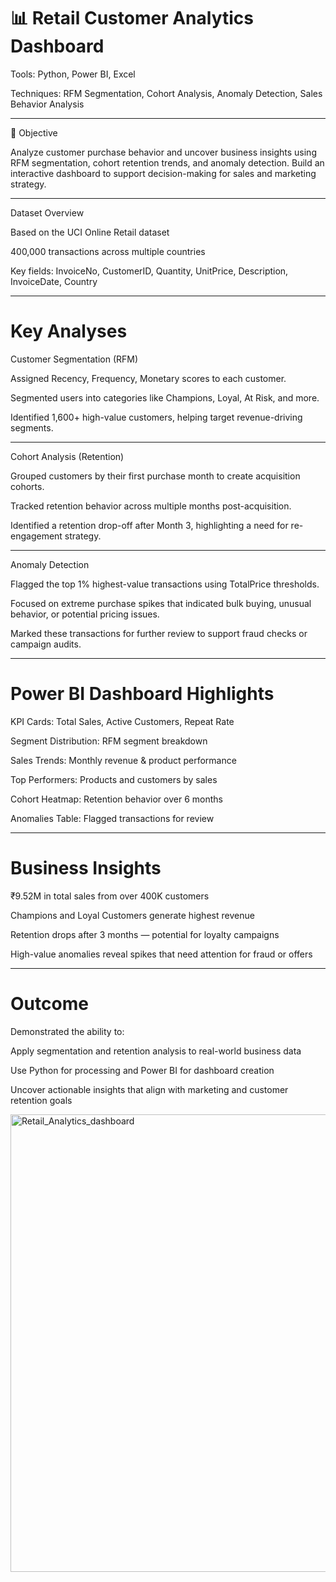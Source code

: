 # 📊 Retail Customer Analytics Dashboard

Tools: Python, Power BI, Excel

Techniques: RFM Segmentation, Cohort Analysis, Anomaly Detection, Sales Behavior Analysis


---

📌 Objective

Analyze customer purchase behavior and uncover business insights using RFM segmentation, cohort retention trends, and anomaly detection. Build an interactive dashboard to support decision-making for sales and marketing strategy.


---

 Dataset Overview

Based on the UCI Online Retail dataset

400,000 transactions across multiple countries

Key fields: InvoiceNo, CustomerID, Quantity, UnitPrice, Description, InvoiceDate, Country



---

# Key Analyses

Customer Segmentation (RFM)

Assigned Recency, Frequency, Monetary scores to each customer.

Segmented users into categories like Champions, Loyal, At Risk, and more.

Identified 1,600+ high-value customers, helping target revenue-driving segments.



---

Cohort Analysis (Retention)

Grouped customers by their first purchase month to create acquisition cohorts.

Tracked retention behavior across multiple months post-acquisition.

Identified a retention drop-off after Month 3, highlighting a need for re-engagement strategy.



---

 Anomaly Detection

Flagged the top 1% highest-value transactions using TotalPrice thresholds.

Focused on extreme purchase spikes that indicated bulk buying, unusual behavior, or potential pricing issues.

Marked these transactions for further review to support fraud checks or campaign audits.



---

# Power BI Dashboard Highlights

KPI Cards: Total Sales, Active Customers, Repeat Rate

Segment Distribution: RFM segment breakdown

Sales Trends: Monthly revenue & product performance

Top Performers: Products and customers by sales

Cohort Heatmap: Retention behavior over 6 months

Anomalies Table: Flagged transactions for review



---

# Business Insights

₹9.52M in total sales from over 400K customers

Champions and Loyal Customers generate highest revenue

Retention drops after 3 months — potential for loyalty campaigns

High-value anomalies reveal spikes that need attention for fraud or offers



---

# Outcome

Demonstrated the ability to:

Apply segmentation and retention analysis to real-world business data

Use Python for processing and Power BI for dashboard creation

Uncover actionable insights that align with marketing and customer retention goals


<img width="1307" height="732" alt="Retail_Analytics_dashboard" src="https://github.com/user-attachments/assets/d375b9b2-144c-4188-9032-9564813f173a" />

